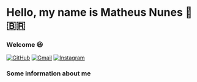 # Hello, my name is Matheus Nunes 👋 🇧🇷
### Welcome 😃
[![GitHub](https://img.shields.io/badge/-GitHub-blue?style=plastic&logo=github)](https://github.com/MatheusNunes133)
[![Gmail](https://img.shields.io/badge/-Gmail-orange?style=plastic&logo=gmail)](https://mail.google.com/mail/u/0/#search/matheusmiguel6%40gmail.com)
[![Instagram](https://img.shields.io/badge/-Instagram-yellow?style=plastic&logo=instagram)](https://www.instagram.com/matheuss_nunes_/)
### Some information about me

<!--
**MatheusNunes133/MatheusNunes133** is a ✨ _special_ ✨ repository because its `README.md` (this file) appears on your GitHub profile.

Here are some ideas to get you started:

- 🔭 I’m currently working on ...
- 🌱 I’m currently learning ...
- 👯 I’m looking to collaborate on ...
- 🤔 I’m looking for help with ...
- 💬 Ask me about ...
- 📫 How to reach me: ...
- 😄 Pronouns: ...
- ⚡ Fun fact: ...
-->
